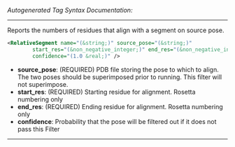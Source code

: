 _Autogenerated Tag Syntax Documentation:_

---
Reports the numbers of residues that align with a segment on source pose.

```xml
<RelativeSegment name="(&string;)" source_pose="(&string;)"
        start_res="(&non_negative_integer;)" end_res="(&non_negative_integer;)"
        confidence="(1.0 &real;)" />
```

-   **source_pose**: (REQUIRED) PDB file storing the pose to which to align. The two poses should be superimposed prior to running. This filter will not superimpose.
-   **start_res**: (REQUIRED) Starting residue for alignment. Rosetta numbering only
-   **end_res**: (REQUIRED) Ending residue for alignment. Rosetta numbering only
-   **confidence**: Probability that the pose will be filtered out if it does not pass this Filter

---
